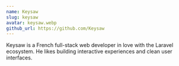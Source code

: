 ```yaml
---
name: Keysaw
slug: keysaw
avatar: keysaw.webp
github_url: https://github.com/Keysaw
---
```


Keysaw is a French full-stack web developer in love with the Laravel ecosystem. He likes building interactive experiences and clean user interfaces.

